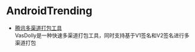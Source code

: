 # AndroidTrending

+ [腾讯多渠道打包工具](https://github.com/Tencent/VasDolly)   
 VasDolly是一种快速多渠道打包工具，同时支持基于V1签名和V2签名进行多渠道打包
